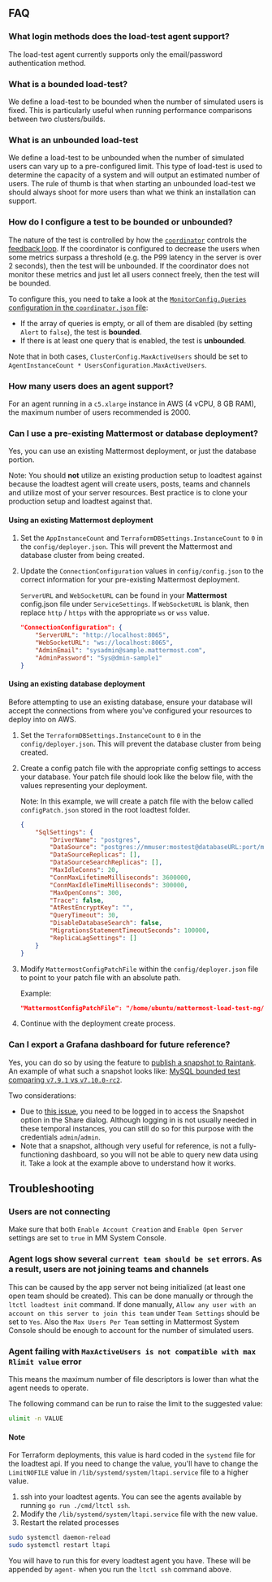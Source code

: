 ## FAQ

### What login methods does the load-test agent support?

The load-test agent currently supports only the email/password authentication method.

### What is a bounded load-test?

We define a load-test to be bounded when the number of simulated users is fixed.
This is particularly useful when running performance comparisons between two clusters/builds.

### What is an unbounded load-test

We define a load-test to be unbounded when the number of simulated users can vary up to a pre-configured limit.
This type of load-test is used to determine the capacity of a system and will output an estimated number of users.
The rule of thumb is that when starting an unbounded load-test we should always shoot for more users than what we think an installation can support.

### How do I configure a test to be bounded or unbounded?

The nature of the test is controlled by how the [`coordinator`](https://github.com/mattermost/mattermost-load-test-ng/blob/master/docs/coordinator.md) controls the [feedback loop](https://github.com/mattermost/mattermost-load-test-ng/blob/master/docs/coordinator.md#the-feedback-loop). If the coordinator is configured to decrease the users when some metrics surpass a threshold (e.g. the P99 latency in the server is over 2 seconds), then the test will be unbounded. If the coordinator does not monitor these metrics and just let all users connect freely, then the test will be bounded.

To configure this, you need to take a look at the [`MonitorConfig.Queries` configuration in the `coordinator.json` file](coordinator_config.md#queries):
- If the array of queries is empty, or all of them are disabled (by setting `Alert` to `false`), the test is **bounded**.
- If there is at least one query that is enabled, the test is **unbounded**.

Note that in both cases, `ClusterConfig.MaxActiveUsers` should be set to `AgentInstanceCount * UsersConfiguration.MaxActiveUsers`.

### How many users does an agent support?

For an agent running in a `c5.xlarge` instance in AWS (4 vCPU, 8 GB RAM), the maximum number of users recommended is 2000.

### Can I use a pre-existing Mattermost or database deployment?

Yes, you can use an existing Mattermost deployment, or just the database portion.

Note: You should **not** utilize an existing production setup to loadtest against because the loadtest agent will create users, posts, teams and channels and utilize most of your server resources. Best practice is to clone your production setup and loadtest against that.

#### Using an existing Mattermost deployment

1. Set the `AppInstanceCount` and `TerraformDBSettings.InstanceCount` to `0` in the `config/deployer.json`. This will prevent the Mattermost and database cluster from being created.
2. Update the `ConnectionConfiguration` values in `config/config.json` to the correct information for your pre-existing Mattermost deployment.

    `ServerURL` and `WebSocketURL` can be found in your **Mattermost** config.json file under `ServiceSettings`. If `WebSocketURL` is blank, then replace `http` / `https` with the appropriate `ws` or `wss` value.

    ```json
    "ConnectionConfiguration": {
    	"ServerURL": "http://localhost:8065",
    	"WebSocketURL": "ws://localhost:8065",
    	"AdminEmail": "sysadmin@sample.mattermost.com",
    	"AdminPassword": "Sys@dmin-sample1"
    }
    ```

#### Using an existing database deployment

Before attempting to use an existing database, ensure your database will accept the connections from where you've configured your resources to deploy into on AWS.

1. Set the `TerraformDBSettings.InstanceCount` to `0` in the `config/deployer.json`. This will prevent the database cluster from being created.
2. Create a config patch file with the appropriate config settings to access your database. Your patch file should look like the below file, with the values representing your deployment.

    Note: In this example, we will create a patch file with the below called `configPatch.json` stored in the root loadtest folder.

    ```json
    {
        "SqlSettings": {
            "DriverName": "postgres",
            "DataSource": "postgres://mmuser:mostest@databaseURL:port/mattermost_test?sslmode=disable\u0026connect_timeout=10\u0026binary_parameters=yes",
            "DataSourceReplicas": [],
            "DataSourceSearchReplicas": [],
            "MaxIdleConns": 20,
            "ConnMaxLifetimeMilliseconds": 3600000,
            "ConnMaxIdleTimeMilliseconds": 300000,
            "MaxOpenConns": 300,
            "Trace": false,
            "AtRestEncryptKey": "",
            "QueryTimeout": 30,
            "DisableDatabaseSearch": false,
            "MigrationsStatementTimeoutSeconds": 100000,
            "ReplicaLagSettings": []
        }
    }
    ```

3. Modify `MattermostConfigPatchFile` within the `config/deployer.json` file to point to your patch file with an absolute path.

    Example:

    ```json
    "MattermostConfigPatchFile": "/home/ubuntu/mattermost-load-test-ng/configPatch.json",
    ```

4. Continue with the deployment create process.

### Can I export a Grafana dashboard for future reference?

Yes, you can do so by using the feature to [publish a snapshot to Raintank](https://grafana.com/docs/grafana/latest/dashboards/share-dashboards-panels/#publish-a-snapshot). An example of what such a snapshot looks like: [MySQL bounded test comparing `v7.9.1` vs `v7.10.0-rc2`](https://snapshots.raintank.io/dashboard/snapshot/h356ygrRZIUFWf5u5cctLjFavu97lFR2?orgId=2).

Two considerations:

- Due to [this issue](https://github.com/grafana/grafana/issues/32585), you need to be logged in to access the Snapshot option in the Share dialog. Although logging in is not usually needed in these temporal instances, you can still do so for this purpose with the credentials `admin`/`admin`.
- Note that a snapshot, although very useful for reference, is not a fully-functioning dashboard, so you will not be able to query new data using it. Take a look at the example above to understand how it works.

## Troubleshooting

### Users are not connecting

Make sure that both `Enable Account Creation` and `Enable Open Server` settings are set to `true` in MM System Console.

### Agent logs show several `current team should be set` errors. As a result, users are not joining teams and channels

This can be caused by the app server not being initialized (at least one open team should be created). This can be done manually or through the `ltctl loadtest init` command.
If done manually, `Allow any user with an account on this server to join this team` under `Team Settings` should be set to `Yes`.
Also the `Max Users Per Team` setting in Mattermost System Console should be enough to account for the number of simulated users.

### Agent failing with `MaxActiveUsers is not compatible with max Rlimit value` error

This means the maximum number of file descriptors is lower than what the agent needs to operate. 

The following command can be run to raise the limit to the suggested value:

```sh
ulimit -n VALUE
```

#### Note
For Terraform deployments, this value is hard coded in the `systemd` file for the loadtest api. If you need to change the value, you'll have to change the `LimitNOFILE` value in `/lib/systemd/system/ltapi.service` file to a higher value.

1. ssh into your loadtest agents. You can see the agents available by running `go run ./cmd/ltctl ssh`.
2. Modify the `/lib/systemd/system/ltapi.service` file with the new value.
3. Restart the related processes

```bash
sudo systemctl daemon-reload
sudo systemctl restart ltapi
```

You will have to run this for every loadtest agent you have. These will be appended by `agent-` when you run the `ltctl ssh` command above. 



